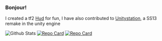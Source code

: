 ### Bonjour!

I created a tf2 [Hud](https://github.com/the-other-autumn/hud) for fun, I have also contributed to [Unitystation](https://github.com/unitystation/unitystation), a SS13 remake in the unity engine

![Github Stats](
https://github-readme-stats.vercel.app/api?username=the-other-autumn&show_icons=true&theme=dark&layout=compact&count_private=true&include_all_commits=true&hide_border=true
)
[![Repo Card](https://github-readme-stats.vercel.app/api/pin/?username=the-other-autumn&repo=hud&theme=dark&hide_border=true&show_owner=true)](https://github.com/the-other-autumn/hud)
[![Repo Card](https://github-readme-stats.vercel.app/api/pin/?username=unitystation&repo=unitystation&theme=dark&hide_border=true&show_owner=true)](https://github.com/unitystation/unitystation)

